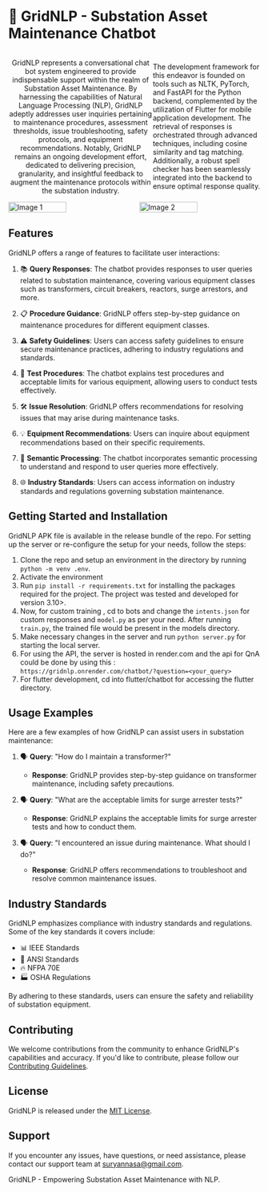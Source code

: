 # 🤖 GridNLP - Substation Asset Maintenance Chatbot

<div style="display: flex; justify-content: center; align-items: center;">
  <p style="text-align: center;">
    GridNLP represents a conversational chat bot system engineered to provide indispensable support within the realm of Substation Asset Maintenance. By harnessing the capabilities of Natural Language Processing (NLP), GridNLP adeptly addresses user inquiries pertaining to maintenance procedures, assessment thresholds, issue troubleshooting, safety protocols, and equipment recommendations. Notably, GridNLP remains an ongoing development effort, dedicated to delivering precision, granularity, and insightful feedback to augment the maintenance protocols within the substation industry.

The development framework for this endeavor is founded on tools such as NLTK, PyTorch, and FastAPI for the Python backend, complemented by the utilization of Flutter for mobile application development. The retrieval of responses is orchestrated through advanced techniques, including cosine similarity and tag matching. Additionally, a robust spell checker has been seamlessly integrated into the backend to ensure optimal response quality.
  </p>
<!--   <img src="https://github.com/suryan-s/GridNLP/assets/76394506/ee9510cd-c7ce-4c8c-b711-5006e0da1527" alt="Logo" style="width: 100px; height: 100px;"> -->
</div>

<div style="display: flex; justify-content: space-between;">
  <img src="https://github.com/suryan-s/GridNLP/assets/76394506/b03013c8-46c7-4eed-b211-2680cab74f84" alt="Image 1" width="48%">
  <img src="https://github.com/suryan-s/GridNLP/assets/76394506/ca3ff4f2-6363-4cbb-82b7-64eb8a3114b2" alt="Image 2" width="48%">
</div>


## Features

GridNLP offers a range of features to facilitate user interactions:

1. 📚 **Query Responses**: The chatbot provides responses to user queries related to substation maintenance, covering various equipment classes such as transformers, circuit breakers, reactors, surge arrestors, and more.

2. 📋 **Procedure Guidance**: GridNLP offers step-by-step guidance on maintenance procedures for different equipment classes.

3. ⚠️ **Safety Guidelines**: Users can access safety guidelines to ensure secure maintenance practices, adhering to industry regulations and standards.

4. 🔬 **Test Procedures**: The chatbot explains test procedures and acceptable limits for various equipment, allowing users to conduct tests effectively.

5. 🛠️ **Issue Resolution**: GridNLP offers recommendations for resolving issues that may arise during maintenance tasks.

6. 💡 **Equipment Recommendations**: Users can inquire about equipment recommendations based on their specific requirements.

7. 🧠 **Semantic Processing**: The chatbot incorporates semantic processing to understand and respond to user queries more effectively.

8. 🌐 **Industry Standards**: Users can access information on industry standards and regulations governing substation maintenance.


## Getting Started and Installation

GridNLP APK file is available in the release bundle of the repo. For setting up the server or re-configure the setup for your needs, follow the steps:
1. Clone the repo and setup an environment in the directory by running `python -m venv .env`.
2. Activate the environment
3. Run `pip install -r requirements.txt` for installing the packages required for the project. The project was tested and developed for version 3.10>.
4. Now, for custom training , cd to bots and change the `intents.json` for custom responses and `model.py` as per your need. After running `train.py`, the trained file would be present in the models directory.
5. Make necessary changes in the server and run `python server.py` for starting the local server.
6. For using the API, the server is hosted in render.com and the api for QnA could be done by using this : <br> `https://gridnlp.onrender.com/chatbot/?question=<your_query>`
7. For flutter development, cd into flutter/chatbot for accessing the flutter directory.

[//]: # (## API Documentation)

[//]: # (For developers interested in integrating GridNLP into their applications, the API documentation provides details on available endpoints, request formats, and responses. To access the API documentation, visit [https://GridNLP.com/api-docs]&#40;https://GridNLP.com/api-docs&#41;.)

## Usage Examples

Here are a few examples of how GridNLP can assist users in substation maintenance:

1. 🗣️ **Query**: "How do I maintain a transformer?"
   - **Response**: GridNLP provides step-by-step guidance on transformer maintenance, including safety precautions.

2. 🗣️ **Query**: "What are the acceptable limits for surge arrester tests?"
   - **Response**: GridNLP explains the acceptable limits for surge arrester tests and how to conduct them.

3. 🗣️ **Query**: "I encountered an issue during maintenance. What should I do?"
   - **Response**: GridNLP offers recommendations to troubleshoot and resolve common maintenance issues.

## Industry Standards

GridNLP emphasizes compliance with industry standards and regulations. Some of the key standards it covers include:

- 📊 IEEE Standards
- 📜 ANSI Standards
- 🔥 NFPA 70E
- 🏭 OSHA Regulations

By adhering to these standards, users can ensure the safety and reliability of substation equipment.

## Contributing

We welcome contributions from the community to enhance GridNLP's capabilities and accuracy. If you'd like to contribute, please follow our [Contributing Guidelines](CONTRIBUTING.md).

## License

GridNLP is released under the [MIT License](LICENSE).

## Support

If you encounter any issues, have questions, or need assistance, please contact our support team at [suryannasa@gmail.com](mailto:suryannasa@gmail.com).

GridNLP - Empowering Substation Asset Maintenance with NLP.
